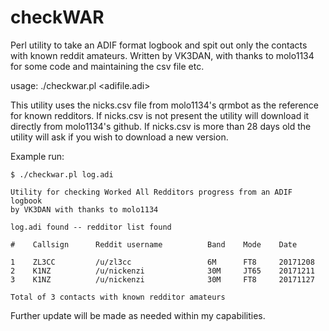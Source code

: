 # checkWAR
Perl utility to take an ADIF format logbook and spit out only the contacts with known reddit amateurs.
Written by VK3DAN, with thanks to molo1134 for some code and maintaining the csv file etc.

usage: ./checkwar.pl <adifile.adi>

This utility uses the nicks.csv file from molo1134's qrmbot as the reference for known redditors.
If nicks.csv is not present the utility will download it directly from molo1134's github.
If nicks.csv is more than 28 days old the utility will ask if you wish to download a new version.

Example run:
```
$ ./checkwar.pl log.adi

Utility for checking Worked All Redditors progress from an ADIF logbook
by VK3DAN with thanks to molo1134

log.adi found -- redditor list found

#    Callsign      Reddit username          Band    Mode    Date

1    ZL3CC         /u/zl3cc                 6M      FT8     20171208
2    K1NZ          /u/nickenzi              30M     JT65    20171211
3    K1NZ          /u/nickenzi              30M     FT8     20171127

Total of 3 contacts with known redditor amateurs
```

Further update will be made as needed within my capabilities.
